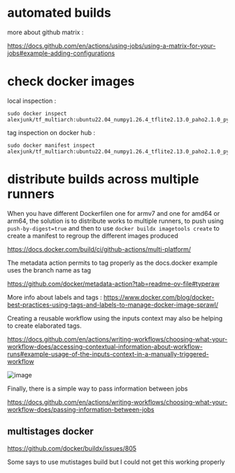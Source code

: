 # automated builds

more about github matrix :

https://docs.github.com/en/actions/using-jobs/using-a-matrix-for-your-jobs#example-adding-configurations

# check docker images

local inspection :

```
sudo docker inspect alexjunk/tf_multiarch:ubuntu22.04_numpy1.26.4_tflite2.13.0_paho2.1.0_pymodbus3.6.8
```
tag inspection on docker hub :

```
sudo docker manifest inspect alexjunk/tf_multiarch:ubuntu22.04_numpy1.26.4_tflite2.13.0_paho2.1.0_pymodbus3.6.8
```

# distribute builds across multiple runners

When you have different Dockerfilen one for armv7 and one for amd64 or arm64, the solution is to distribute works to multiple runners, to push using `push-by-digest=true` and then to use `docker buildx imagetools create` to create a manifest to regroup the different images produced

https://docs.docker.com/build/ci/github-actions/multi-platform/

The metadata action permits to tag properly as the docs.docker example uses the branch name as tag

https://github.com/docker/metadata-action?tab=readme-ov-file#typeraw

More info about labels and tags : https://www.docker.com/blog/docker-best-practices-using-tags-and-labels-to-manage-docker-image-sprawl/

Creating a reusable workflow using the inputs context may also be helping to create elaborated tags.

https://docs.github.com/en/actions/writing-workflows/choosing-what-your-workflow-does/accessing-contextual-information-about-workflow-runs#example-usage-of-the-inputs-context-in-a-manually-triggered-workflow

![image](https://github.com/user-attachments/assets/efbbd3c9-7b86-4396-b7f0-483d1a0123c4)


Finally, there is a simple way to pass information between jobs

https://docs.github.com/en/actions/writing-workflows/choosing-what-your-workflow-does/passing-information-between-jobs

## multistages docker

https://github.com/docker/buildx/issues/805

Some says to use mutistages build but I could not get this working properly



